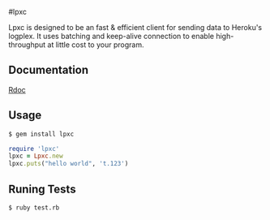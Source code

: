 #lpxc

Lpxc is designed to be an fast & efficient client for sending data to Heroku's logplex. It uses batching and keep-alive connection to enable high-throughput at little cost to your program.

## Documentation

[Rdoc](https://lpxc.s3.amazonaws.com/doc/Lpxc.html)

## Usage

```bash
$ gem install lpxc
```

```ruby
require 'lpxc'
lpxc = Lpxc.new
lpxc.puts("hello world", 't.123')
```

## Runing Tests

```bash
$ ruby test.rb
```
